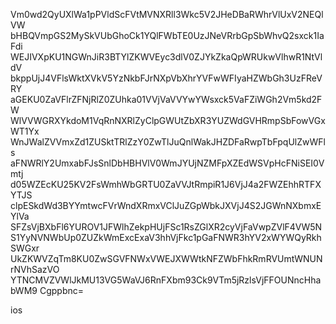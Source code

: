 Vm0wd2QyUXlWa1pPVldScFVtMVNXRll3Wkc5V2JHeDBaRWhrVlUxV2NEQlVW
bHBQVmpGS2MySkVUbGhoCk1YQlFWbTE0UzJNeVRrbGpSbWhvQ2sxck1IaFdi
WEJIVXpKU1NGWnJiR3BTYlZKWVEyc3dlV0ZJYkZkaQpWRUkwVlhwR1NtVldV
bkppUjJ4VFlsWktXVkV5YzNkbFJrNXpVbXhrYVFwWFIyaHZWbGh3UzFReVRY
aGEKU0ZaVFlrZFNjRlZ0ZUhka01VVjVaVVYwYWsxck5VaFZiWGh2Vm5kd2FW
WlVVWGRXYkdoM1VqRnNXRlZyClpGWUtZbXR3YUZWdGVHRmpSbFowVGxWT1Yx
WnJWalZVVmxZd1ZUSktTRlZzY0ZwTlJuQnlWakJHZDFaRwpTbFpqUlZwWFls
aFNWRlY2UmxabFJsSnlDbHBHVlV0WmJYUjNZMFpXZEdWSVpHcFNiSEI0Vmtj
d05WZEcKU25KV2FsWmhWbGRTU0ZaVVJtRmpiR1J6VjJ4a2FWZEhhRTFXYTJS
clpESkdWd3BYYmtwcFVrWndXRmxVClJuZGpWbkJXVjJ4S2JGWnNXbmxEYlVa
SFZsVjBXbFl6YUROV1JFWlhZekpHUjFSc1RsZGlXR2cyVjFaVwpZVlF4VW5N
S1YyNVNWbUp0ZUZkWmExcExaV3hhVjFkc1pGaFNWR3hYV2xWYWQyRkhSWGxr
UkZKWVZqTm8KU0ZwSGVFNWxVWEJXWWtkNFZWbFhkRmRVUmtWNUNrNVhSazVO
YTNCMVZVWlJkMU13VG5WaVJ6RnFXbm93Ck9VTm5jRzlsVjFFOUNncHhabWM9
Cgppbnc=

ios